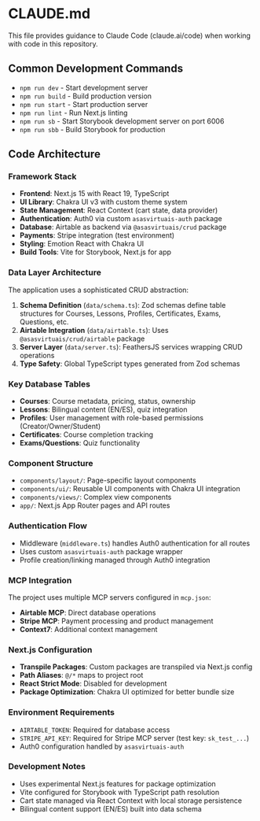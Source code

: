 # CLAUDE.md

This file provides guidance to Claude Code (claude.ai/code) when working with code in this repository.

## Common Development Commands

- `npm run dev` - Start development server
- `npm run build` - Build production version
- `npm run start` - Start production server
- `npm run lint` - Run Next.js linting
- `npm run sb` - Start Storybook development server on port 6006
- `npm run sbb` - Build Storybook for production

## Code Architecture

### Framework Stack
- **Frontend**: Next.js 15 with React 19, TypeScript
- **UI Library**: Chakra UI v3 with custom theme system
- **State Management**: React Context (cart state, data provider)
- **Authentication**: Auth0 via custom `asasvirtuais-auth` package
- **Database**: Airtable as backend via `@asasvirtuais/crud` package
- **Payments**: Stripe integration (test environment)
- **Styling**: Emotion React with Chakra UI
- **Build Tools**: Vite for Storybook, Next.js for app

### Data Layer Architecture
The application uses a sophisticated CRUD abstraction:

1. **Schema Definition** (`data/schema.ts`): Zod schemas define table structures for Courses, Lessons, Profiles, Certificates, Exams, Questions, etc.
2. **Airtable Integration** (`data/airtable.ts`): Uses `@asasvirtuais/crud/airtable` package
3. **Server Layer** (`data/server.ts`): FeathersJS services wrapping CRUD operations
4. **Type Safety**: Global TypeScript types generated from Zod schemas

### Key Database Tables
- **Courses**: Course metadata, pricing, status, ownership
- **Lessons**: Bilingual content (EN/ES), quiz integration
- **Profiles**: User management with role-based permissions (Creator/Owner/Student)
- **Certificates**: Course completion tracking
- **Exams/Questions**: Quiz functionality

### Component Structure
- `components/layout/`: Page-specific layout components
- `components/ui/`: Reusable UI components with Chakra UI integration
- `components/views/`: Complex view components
- `app/`: Next.js App Router pages and API routes

### Authentication Flow
- Middleware (`middleware.ts`) handles Auth0 authentication for all routes
- Uses custom `asasvirtuais-auth` package wrapper
- Profile creation/linking managed through Auth0 integration

### MCP Integration
The project uses multiple MCP servers configured in `mcp.json`:
- **Airtable MCP**: Direct database operations
- **Stripe MCP**: Payment processing and product management
- **Context7**: Additional context management

### Next.js Configuration
- **Transpile Packages**: Custom packages are transpiled via Next.js config
- **Path Aliases**: `@/*` maps to project root
- **React Strict Mode**: Disabled for development
- **Package Optimization**: Chakra UI optimized for better bundle size

### Environment Requirements
- `AIRTABLE_TOKEN`: Required for database access
- `STRIPE_API_KEY`: Required for Stripe MCP server (test key: `sk_test_...`)
- Auth0 configuration handled by `asasvirtuais-auth`

### Development Notes
- Uses experimental Next.js features for package optimization
- Vite configured for Storybook with TypeScript path resolution
- Cart state managed via React Context with local storage persistence
- Bilingual content support (EN/ES) built into data schema